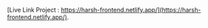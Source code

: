 

 [Live Link Project : https://harsh-frontend.netlify.app/](https://harsh-frontend.netlify.app/).

